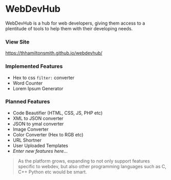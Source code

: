 # WebDevHub

WebDevHub is a hub for web developers, giving them access 
to a plentitude of tools to help them with their developing 
needs.

### View Site
https://thhamiltonsmith.github.io/webdevhub/

### Implemented Features
- Hex to css `filter:` converter
- Word Counter
- Lorem Ipsum Generator

### Planned Features
- Code Beautifier (HTML, CSS, JS, PHP etc)
- XML to JSON converter
- JSON to ymal converter
- Image Converter
- Color Converter (Hex to RGB etc)
- URL Shortner
- User Uploaded Templates
- *Enter new features here...*

> As the platform grows, expanding to not only support features 
> specific to webdev, but also other programming languages such as 
> C, C++ Python etc would be smart.
